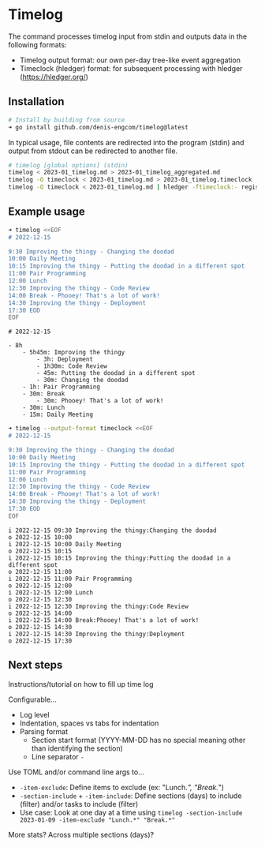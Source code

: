 # Timelog

The command processes timelog input from stdin and outputs data in the following formats:
* Timelog output format: our own per-day tree-like event aggregation
* Timeclock (hledger) format: for subsequent processing with hledger (https://hledger.org/)

## Installation

```sh
# Install by building from source
➜ go install github.com/denis-engcom/timelog@latest
```

In typical usage, file contents are redirected into the program (stdin) and output from stdout can be redirected to another file.

```sh
# timelog [global options] (stdin)
timelog < 2023-01_timelog.md > 2023-01_timelog_aggregated.md
timelog -O timeclock < 2023-01_timelog.md > 2023-01_timelog.timeclock
timelog -O timeclock < 2023-01_timelog.md | hledger -ftimeclock:- register --daily @/tmp/filter.args > 2023-01_timelog_reports_register.txt
```

## Example usage

```sh
➜ timelog <<EOF
# 2022-12-15

9:30 Improving the thingy - Changing the doodad
10:00 Daily Meeting
10:15 Improving the thingy - Putting the doodad in a different spot
11:00 Pair Programming
12:00 Lunch
12:30 Improving the thingy - Code Review
14:00 Break - Phooey! That's a lot of work!
14:30 Improving the thingy - Deployment
17:30 EOD
EOF
```
```
# 2022-12-15

- 8h
	- 5h45m: Improving the thingy
		- 3h: Deployment
		- 1h30m: Code Review
		- 45m: Putting the doodad in a different spot
		- 30m: Changing the doodad
	- 1h: Pair Programming
	- 30m: Break
		- 30m: Phooey! That's a lot of work!
	- 30m: Lunch
	- 15m: Daily Meeting

```
```sh
➜ timelog --output-format timeclock <<EOF
# 2022-12-15

9:30 Improving the thingy - Changing the doodad
10:00 Daily Meeting
10:15 Improving the thingy - Putting the doodad in a different spot
11:00 Pair Programming
12:00 Lunch
12:30 Improving the thingy - Code Review
14:00 Break - Phooey! That's a lot of work!
14:30 Improving the thingy - Deployment
17:30 EOD
EOF
```
```
i 2022-12-15 09:30 Improving the thingy:Changing the doodad
o 2022-12-15 10:00
i 2022-12-15 10:00 Daily Meeting
o 2022-12-15 10:15
i 2022-12-15 10:15 Improving the thingy:Putting the doodad in a different spot
o 2022-12-15 11:00
i 2022-12-15 11:00 Pair Programming
o 2022-12-15 12:00
i 2022-12-15 12:00 Lunch
o 2022-12-15 12:30
i 2022-12-15 12:30 Improving the thingy:Code Review
o 2022-12-15 14:00
i 2022-12-15 14:00 Break:Phooey! That's a lot of work!
o 2022-12-15 14:30
i 2022-12-15 14:30 Improving the thingy:Deployment
o 2022-12-15 17:30
```

## Next steps

Instructions/tutorial on how to fill up time log

Configurable...
* Log level
* Indentation, spaces vs tabs for indentation
* Parsing format
    * Section start format (YYYY-MM-DD has no special meaning other than identifying the section)
    * Line separator ` - `

Use TOML and/or command line args to...
* `-item-exclude`: Define items to exclude (ex: "Lunch.*", "Break.*")
* `-section-include` + `-item-include`: Define sections (days) to include (filter) and/or tasks to include (filter)
* Use case: Look at one day at a time using `timelog -section-include 2023-01-09 -item-exclude "Lunch.*" "Break.*"`

More stats? Across multiple sections (days)?
